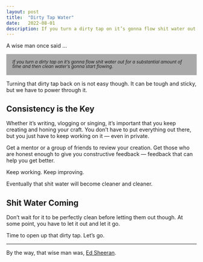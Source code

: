 ```yaml
---
layout: post
title:  "Dirty Tap Water"
date:   2022-08-01
description: If you turn a dirty tap on it’s gonna flow shit water out for a substantial amount of time and then clean water’s gonna start flowing.
---
```


A wise man once said …

<p style="background-color:#a9a9a9; padding:1rem; line-height:1;"><small><em>If you turn a dirty tap on it’s gonna flow shit water out for a substantial amount of time and then clean water’s gonna start flowing.</em></small></p>

Turning that dirty tap back on is not easy though. It can be tough and sticky, but we have to power through it.

## Consistency is the Key

Whether it’s writing, vlogging or singing, it’s important that you keep creating and honing your craft. You don’t have to put everything out there, but you just have to keep working on it — even in private.

Get a mentor or a group of friends to review your creation. Get those who are honest enough to give you constructive feedback — feedback that can help you get better.

Keep working. Keep improving.

Eventually that shit water will become cleaner and cleaner.

## Shit Water Coming

Don’t wait for it to be perfectly clean before letting them out though. At some point, you have to let it out and let it go.

Time to open up that dirty tap. Let’s go.

<hr>

By the way, that wise man was, [Ed Sheeran](https://youtu.be/EbU8MSpqTac).
